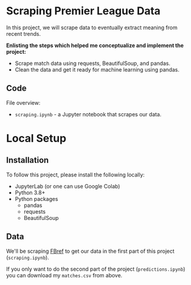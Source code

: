 # Scraping Premier League Data

In this project, we will scrape data to eventually extract meaning from recent trends.

**Enlisting the steps which helped me conceptualize and implement the project:**

-   Scrape match data using requests, BeautifulSoup, and pandas.
-   Clean the data and get it ready for machine learning using pandas.


## Code

File overview:

-   `scraping.ipynb`  - a Jupyter notebook that scrapes our data.

# Local Setup

## Installation

To follow this project, please install the following locally:

-   JupyterLab (or one can use Google Colab)
-   Python 3.8+
-   Python packages
    -   pandas
    -   requests
    -   BeautifulSoup

## Data


We'll be scraping  [FBref](https://fbref.com/en/)  to get our data in the first part of this project (`scraping.ipynb`).

If you only want to do the second part of the project (`predictions.ipynb`) you can download my `matches.csv`  from above.
